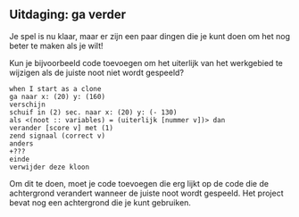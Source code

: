 ## Uitdaging: ga verder

Je spel is nu klaar, maar er zijn een paar dingen die je kunt doen om het nog beter te maken als je wilt!

Kun je bijvoorbeeld code toevoegen om het uiterlijk van het werkgebied te wijzigen als de juiste noot niet wordt gespeeld?

```blocks3
when I start as a clone
ga naar x: (20) y: (160)
verschijn
schuif in (2) sec. naar x: (20) y: (- 130)
als <(noot :: variables) = (uiterlijk [nummer v])> dan
verander [score v] met (1)
zend signaal (correct v)
anders
+???
einde
verwijder deze kloon
```

Om dit te doen, moet je code toevoegen die erg lijkt op de code die de achtergrond verandert wanneer de juiste noot wordt gespeeld. Het project bevat nog een achtergrond die je kunt gebruiken.